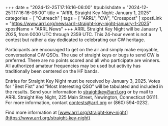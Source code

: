 +++
date = "2024-12-25T17:16:16-06:00"
#publishdate = "2024-12-25T17:16:16-06:00"
title = "ARRL Straight Key Night: January 1, 2025"
categories = [ "Outreach" ]
tags = [ "ARRL", "CW", "Crosspost" ]
xpostLink = "https://www.arrl.org/news/arrl-straight-key-night-january-1-2025"
xpostName = "ARRL News"
+++
ARRL Straight Key Night will be January 1, 2025, from 0000 UTC through
2359 UTC. This 24-hour event is not a contest but rather a day dedicated
to celebrating our CW heritage.
<!--more-->

Participants are encouraged to get on the air and simply make enjoyable,
conversational CW QSOs. The use of straight keys or bugs to send CW
is preferred. There are no points scored and all who participate are
winners. All authorized amateur frequencies may be used but activity has
traditionally been centered on the HF bands.

Entries for Straight Key Night must be received by January 3,
2025. Votes for "Best Fist" and “Most Interesting QSO” will be
tabulated and included in the results. Send your information to
straightkey@arrl.org or by mail to ARRL Straight Key Night, 225 Main
Street, Newington, Connecticut 06111. For more information, contact
contests@arrl.org or (860) 594-0232.

Find more information at
[www.arrl.org/straight-key-night](https://www.arrl.org/straight-key-night)
